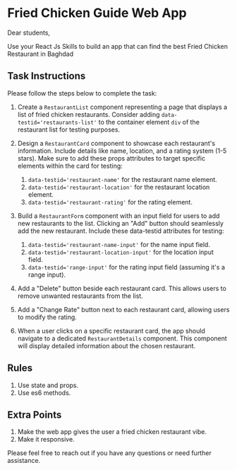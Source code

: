 # Fried Chicken Guide Web App

Dear students,

Use your React Js Skills to build an app that can find the best Fried Chicken Restaurant in Baghdad

## Task Instructions

Please follow the steps below to complete the task:

1. Create a `RestaurantList` component representing a page that displays a list of fried chicken restaurants. Consider adding `data-testid='restaurants-list'` to the container element `div` of the restaurant list for testing purposes.

2. Design a `RestaurantCard` component to showcase each restaurant's information. Include details like name, location, and a rating system (1-5 stars). Make sure to add these props attributes to target specific elements within the card for testing:
   1. `data-testid='restaurant-name'` for the restaurant name element.
   2. `data-testid='restaurant-location'` for the restaurant location element.
   3. `data-testid='restaurant-rating'` for the rating element.

3. Build a `RestaurantForm` component with an input field for users to add new restaurants to the list. Clicking an "Add" button should seamlessly add the new restaurant. Include these data-testid attributes for testing:
   1. `data-testid='restaurant-name-input'` for the name input field.
   2. `data-testid='restaurant-location-input'` for the location input field.
   3. `data-testid='range-input'` for the rating input field (assuming it's a range input).

4. Add a "Delete" button beside each restaurant card. This allows users to remove unwanted restaurants from the list.

5. Add a "Change Rate" button next to each restaurant card, allowing users to modify the rating.

6. When a user clicks on a specific restaurant card, the app should navigate to a dedicated `RestaurantDetails` component. This component will display detailed information about the chosen restaurant.

## Rules

1. Use state and props.
2. Use es6 methods.

## Extra Points

1. Make the web app gives the user a fried chicken restaurant vibe.
2. Make it responsive.

Please feel free to reach out if you have any questions or need further assistance.
